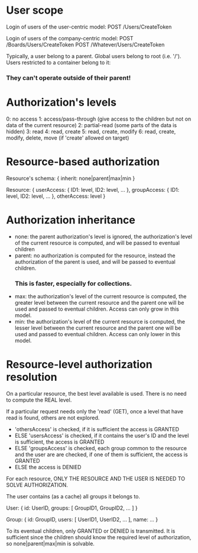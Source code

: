 


User scope
==========

Login of users of the user-centric model:
POST /Users/CreateToken

Login of users of the company-centric model:
POST /Boards/Users/CreateToken
POST /Whatever/Users/CreateToken

Typically, a user belong to a parent.
Global users belong to root (i.e. '/').
Users restricted to a container belong to it:

### They can't operate outside of their parent! ###



Authorization's levels
======================

0: no access
1: access/pass-through (give access to the children but not on data of the current resource)
2: partial-read (some parts of the data is hidden)
3: read
4: read, create
5: read, create, modify
6: read, create, modify, delete, move (if 'create' allowed on target)



Resource-based authorization
============================

Resource's schema: {
	inherit: none|parent|max|min
}

Resource: {
	userAccess: {
		ID1: level,
		ID2: level,
		...
	},
	groupAccess: {
		ID1: level,
		ID2: level,
		...
	},
	otherAccess: level
}



Authorization inheritance
=========================

* none: the parent authorization's level is ignored, the authorization's level of the current resource is computed,
	and will be passed to eventual children
* parent: no authorization is computed for the resource, instead the authorization of the parent is used, and will be passed to
	eventual children.
	### This is faster, especially for collections. ###
* max: the authorization's level of the current resource is computed, the greater level between the current resource and the
	parent one will be used and passed to eventual children. Access can only grow in this model.
* min: the authorization's level of the current resource is computed, the lesser level between the current resource and the
	parent one will be used and passed to eventual children. Access can only lower in this model.



Resource-level authorization resolution
=======================================

On a particular resource, the best level available is used.
There is no need to compute the REAL level.

If a particular request needs only the 'read' (GET), once a level that have read is found, others are not explored.

* 'othersAccess' is checked, if it is sufficient the access is GRANTED
* ELSE 'usersAccess' is checked, if it contains the user's ID and the level is sufficient, the access is GRANTED
* ELSE 'groupsAccess' is checked, each group common to the resource and the user are are checked, if one of them is sufficient,
	the access is GRANTED
* ELSE the access is DENIED

For each resource, ONLY THE RESOURCE AND THE USER IS NEEDED TO SOLVE AUTHORIZATION.

The user contains (as a cache) all groups it belongs to.


User: {
	id: UserID,
	groups: [ GroupID1, GroupID2, ... ]
}

Group: {
	id: GroupID,
	users: [ UserID1, UserID2, ... ],
	name:
	...
}

To its eventual children, only GRANTED or DENIED is transmitted.
It is sufficient since the children should know the required level of authorization, so none|parent|max|min is solvable.


